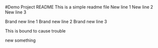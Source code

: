 #Demo Project README
This is a simple readme file
New line 1
New line 2
New line 3

Brand new line 1
Brand new line 2
Brand new line 3

This is bound to cause trouble

new something